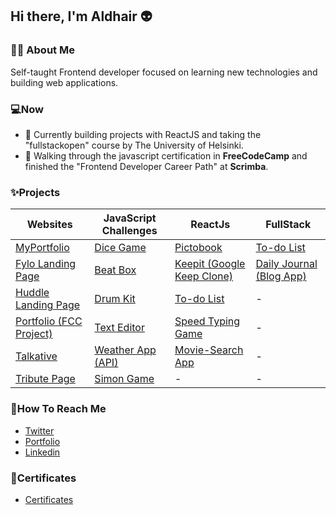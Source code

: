 ## Hi there, I'm Aldhair 👽

### 👨‍💻 About Me
Self-taught Frontend developer focused on learning new technologies and building web applications.

### 💻Now
- 🌱 Currently building projects with ReactJS and taking the "fullstackopen" course by The University of Helsinki.
- 🔭 Walking through the javascript certification in **FreeCodeCamp** and finished the "Frontend Developer Career Path" at **Scrimba**.


### ✨Projects

| Websites | JavaScript Challenges | ReactJs | FullStack |
| ------------- | ------------- | ------------- | -------------- |
| [MyPortfolio](https://github.com/aldhairescobar/my-portfolio) | [Dice Game](https://github.com/aldhairescobar/dicegamejs) | [Pictobook](https://github.com/aldhairescobar/Pictobook) |  [To-do List](https://github.com/aldhairescobar/to-do-list-ejs)  |
| [Fylo Landing Page](https://github.com/aldhairescobar/frontendmentor-3) | [Beat Box](https://github.com/aldhairescobar/beatBoxJS) | [Keepit (Google Keep Clone)](https://github.com/aldhairescobar/Keepit) |  [Daily Journal (Blog App)](https://github.com/aldhairescobar/dailyJournal)  |
| [Huddle Landing Page](https://github.com/aldhairescobar/frontendmentor-2) | [Drum Kit](https://github.com/aldhairescobar/DrumKitJS)  | [To-do List](https://github.com/aldhairescobar/To-do-ReactJs-) | -  |
| [Portfolio (FCC Project)](https://github.com/aldhairescobar/personalPortfolio) | [Text Editor](https://github.com/aldhairescobar/TextEditorJS)  | [Speed Typing Game](https://github.com/aldhairescobar/speed-typing-game) | - |
| [Talkative](https://github.com/aldhairescobar/talkativeSiteUpgrade) | [Weather App (API)](https://github.com/aldhairescobar/WeatherApp)  | [Movie-Search App](https://github.com/aldhairescobar/Movie-Search) | - |
| [Tribute Page](https://github.com/aldhairescobar/TributePageProject) | [Simon Game](https://github.com/aldhairescobar/simonGame)  | -  | -  |


### 👻How To Reach Me
- [Twitter](https://twitter.com/aldhairescobar_)
- [Portfolio](https://aldhairescobar.com/)
- [Linkedin](https://www.linkedin.com/in/aldhair-escobar-7820171a6/)

### 💬Certificates
- [Certificates](https://github.com/aldhairescobar/Certificates)

<!--
**aldhairescobar/aldhairescobar** is a ✨ _special_ ✨ repository because its `README.md` (this file) appears on your GitHub profile.

Here are some ideas to get you started:

- 🔭 I’m currently working on ...
- 🌱 I’m currently learning ...
- 👯 I’m looking to collaborate on ...
- 🤔 I’m looking for help with ...
- 💬 Ask me about ...
- 📫 How to reach me: ...
- 😄 Pronouns: ...
- ⚡ Fun fact: ...
-->
